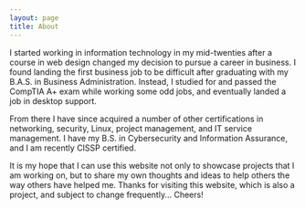 ```yaml
---
layout: page
title: About
---
```


I started working in information technology in my mid-twenties after a course in web design changed my decision to pursue a career in business. I found landing the first business job to be difficult after graduating with my B.A.S. in Business Administration. Instead, I studied for and passed the CompTIA A+ exam while working some odd jobs, and eventually landed a job in desktop support. 

From there I have since acquired a number of other certifications in networking, security, Linux, project management, and IT service management. I have my B.S. in Cybersecurity and Information Assurance, and I am recently CISSP certified.

It is my hope that I can use this website not only to showcase projects that I am working on, but to share my own thoughts and ideas to help others the way others have helped me.
Thanks for visiting this website, which is also a project, and subject to change frequently... Cheers!

